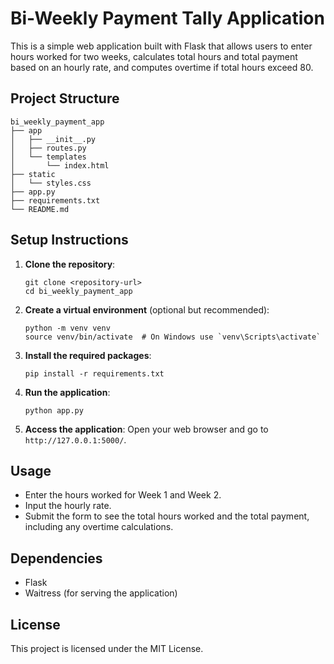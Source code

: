 # Bi-Weekly Payment Tally Application

This is a simple web application built with Flask that allows users to enter hours worked for two weeks, calculates total hours and total payment based on an hourly rate, and computes overtime if total hours exceed 80.

## Project Structure

```
bi_weekly_payment_app
├── app
│   ├── __init__.py
│   ├── routes.py
│   └── templates
│       └── index.html
├── static
│   └── styles.css
├── app.py
├── requirements.txt
└── README.md
```

## Setup Instructions

1. **Clone the repository**:
   ```
   git clone <repository-url>
   cd bi_weekly_payment_app
   ```

2. **Create a virtual environment** (optional but recommended):
   ```
   python -m venv venv
   source venv/bin/activate  # On Windows use `venv\Scripts\activate`
   ```

3. **Install the required packages**:
   ```
   pip install -r requirements.txt
   ```

4. **Run the application**:
   ```
   python app.py
   ```

5. **Access the application**:
   Open your web browser and go to `http://127.0.0.1:5000/`.

## Usage

- Enter the hours worked for Week 1 and Week 2.
- Input the hourly rate.
- Submit the form to see the total hours worked and the total payment, including any overtime calculations.

## Dependencies

- Flask
- Waitress (for serving the application)

## License

This project is licensed under the MIT License.